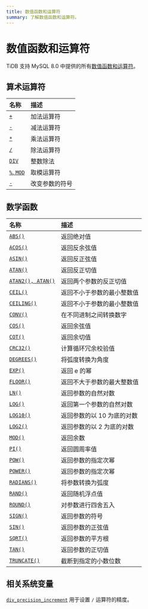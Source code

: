 ```yaml
---
title: 数值函数和运算符
summary: 了解数值函数和运算符。
---
```


# 数值函数和运算符

TiDB 支持 MySQL 8.0 中提供的所有[数值函数和运算符](https://dev.mysql.com/doc/refman/8.0/en/numeric-functions.html)。

## 算术运算符

| 名称                                                                                          | 描述                       |
|:----------------------------------------------------------------------------------------------|:----------------------------------|
| [`+`](https://dev.mysql.com/doc/refman/8.0/en/arithmetic-functions.html#operator_plus)        | 加法运算符                 |
| [`-`](https://dev.mysql.com/doc/refman/8.0/en/arithmetic-functions.html#operator_minus)       | 减法运算符                    |
| [`*`](https://dev.mysql.com/doc/refman/8.0/en/arithmetic-functions.html#operator_times)       | 乘法运算符           |
| [`/`](https://dev.mysql.com/doc/refman/8.0/en/arithmetic-functions.html#operator_divide)      | 除法运算符                 |
| [`DIV`](https://dev.mysql.com/doc/refman/8.0/en/arithmetic-functions.html#operator_div)       | 整数除法                  |
| [`%`, `MOD`](https://dev.mysql.com/doc/refman/8.0/en/arithmetic-functions.html#operator_mod)  | 取模运算符                   |
| [`-`](https://dev.mysql.com/doc/refman/8.0/en/arithmetic-functions.html#operator_unary-minus) | 改变参数的符号   |

## 数学函数

| 名称                                                                                                      | 描述                                                       |
|:----------------------------------------------------------------------------------------------------------|:------------------------------------------------------------------|
| [`ABS()`](https://dev.mysql.com/doc/refman/8.0/en/mathematical-functions.html#function_abs)               | 返回绝对值                                         |
| [`ACOS()`](https://dev.mysql.com/doc/refman/8.0/en/mathematical-functions.html#function_acos)             | 返回反余弦值                                             |
| [`ASIN()`](https://dev.mysql.com/doc/refman/8.0/en/mathematical-functions.html#function_asin)             | 返回反正弦值                                               |
| [`ATAN()`](https://dev.mysql.com/doc/refman/8.0/en/mathematical-functions.html#function_atan)             | 返回反正切值                                            |
| [`ATAN2(), ATAN()`](https://dev.mysql.com/doc/refman/8.0/en/mathematical-functions.html#function_atan2)   | 返回两个参数的反正切值                       |
| [`CEIL()`](https://dev.mysql.com/doc/refman/8.0/en/mathematical-functions.html#function_ceil)             | 返回不小于参数的最小整数值      |
| [`CEILING()`](https://dev.mysql.com/doc/refman/8.0/en/mathematical-functions.html#function_ceiling)       | 返回不小于参数的最小整数值      |
| [`CONV()`](https://dev.mysql.com/doc/refman/8.0/en/mathematical-functions.html#function_conv)             | 在不同进制之间转换数字                    |
| [`COS()`](https://dev.mysql.com/doc/refman/8.0/en/mathematical-functions.html#function_cos)               | 返回余弦值                                                 |
| [`COT()`](https://dev.mysql.com/doc/refman/8.0/en/mathematical-functions.html#function_cot)               | 返回余切值                                              |
| [`CRC32()`](https://dev.mysql.com/doc/refman/8.0/en/mathematical-functions.html#function_crc32)           | 计算循环冗余校验值                           |
| [`DEGREES()`](https://dev.mysql.com/doc/refman/8.0/en/mathematical-functions.html#function_degrees)       | 将弧度转换为角度                                        |
| [`EXP()`](https://dev.mysql.com/doc/refman/8.0/en/mathematical-functions.html#function_exp)               | 返回 e 的幂                                             |
| [`FLOOR()`](https://dev.mysql.com/doc/refman/8.0/en/mathematical-functions.html#function_floor)           | 返回不大于参数的最大整数值    |
| [`LN()`](https://dev.mysql.com/doc/refman/8.0/en/mathematical-functions.html#function_ln)                 | 返回参数的自然对数                      |
| [`LOG()`](https://dev.mysql.com/doc/refman/8.0/en/mathematical-functions.html#function_log)               | 返回第一个参数的自然对数                |
| [`LOG10()`](https://dev.mysql.com/doc/refman/8.0/en/mathematical-functions.html#function_log10)           | 返回参数的以 10 为底的对数                      |
| [`LOG2()`](https://dev.mysql.com/doc/refman/8.0/en/mathematical-functions.html#function_log2)             | 返回参数的以 2 为底的对数                       |
| [`MOD()`](https://dev.mysql.com/doc/refman/8.0/en/mathematical-functions.html#function_mod)               | 返回余数                                              |
| [`PI()`](https://dev.mysql.com/doc/refman/8.0/en/mathematical-functions.html#function_pi)                 | 返回圆周率值                                            |
| [`POW()`](https://dev.mysql.com/doc/refman/8.0/en/mathematical-functions.html#function_pow)               | 返回参数的指定次幂                 |
| [`POWER()`](https://dev.mysql.com/doc/refman/8.0/en/mathematical-functions.html#function_power)           | 返回参数的指定次幂                 |
| [`RADIANS()`](https://dev.mysql.com/doc/refman/8.0/en/mathematical-functions.html#function_radians)       | 将参数转换为弧度                              |
| [`RAND()`](https://dev.mysql.com/doc/refman/8.0/en/mathematical-functions.html#function_rand)             | 返回随机浮点值                              |
| [`ROUND()`](https://dev.mysql.com/doc/refman/8.0/en/mathematical-functions.html#function_round)           | 对参数进行四舍五入                                                |
| [`SIGN()`](https://dev.mysql.com/doc/refman/8.0/en/mathematical-functions.html#function_sign)             | 返回参数的符号                                   |
| [`SIN()`](https://dev.mysql.com/doc/refman/8.0/en/mathematical-functions.html#function_sin)               | 返回参数的正弦值                                   |
| [`SQRT()`](https://dev.mysql.com/doc/refman/8.0/en/mathematical-functions.html#function_sqrt)             | 返回参数的平方根                            |
| [`TAN()`](https://dev.mysql.com/doc/refman/8.0/en/mathematical-functions.html#function_tan)               | 返回参数的正切值                                |
| [`TRUNCATE()`](https://dev.mysql.com/doc/refman/8.0/en/mathematical-functions.html#function_truncate)     | 截断到指定的小数位数                    |

## 相关系统变量

[`div_precision_increment`](/system-variables.md#div_precision_increment-new-in-v800) 用于设置 `/` 运算符的精度。
